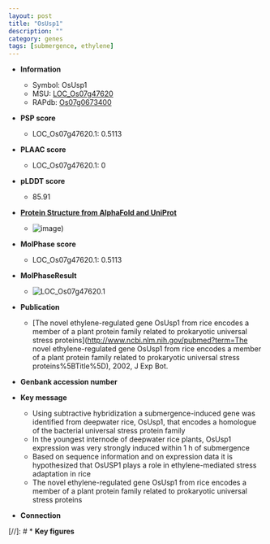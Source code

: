 ```yaml
---
layout: post
title: "OsUsp1"
description: ""
category: genes
tags: [submergence, ethylene]
---
```


* **Information**  
    + Symbol: OsUsp1  
    + MSU: [LOC_Os07g47620](http://rice.plantbiology.msu.edu/cgi-bin/ORF_infopage.cgi?orf=LOC_Os07g47620)  
    + RAPdb: [Os07g0673400](http://rapdb.dna.affrc.go.jp/viewer/gbrowse_details/irgsp1?name=Os07g0673400)  

* **PSP score**  
    + LOC_Os07g47620.1: 0.5113 

* **PLAAC score**  
    + LOC_Os07g47620.1: 0 

* **pLDDT score**
    + 85.91

* **[Protein Structure from AlphaFold and UniProt](https://www.uniprot.org/uniprotkb/Q8H454/entry#structure)**
    + ![image](https://ricepsp.github.io/images/Q8/AF-Q8H454-F1.png))

* **MolPhase score**
    + LOC_Os07g47620.1: 0.5113

* **MolPhaseResult**
    + ![LOC_Os07g47620.1](https://ricepsp.github.io/pictures/LOC_Os07g/LOC_Os07g47620.1.png)

* **Publication**  
    + [The novel ethylene-regulated gene OsUsp1 from rice encodes a member of a plant protein family related to prokaryotic universal stress proteins](http://www.ncbi.nlm.nih.gov/pubmed?term=The novel ethylene-regulated gene OsUsp1 from rice encodes a member of a plant protein family related to prokaryotic universal stress proteins%5BTitle%5D), 2002, J Exp Bot.

* **Genbank accession number**  

* **Key message**  
    + Using subtractive hybridization a submergence-induced gene was identified from deepwater rice, OsUsp1, that encodes a homologue of the bacterial universal stress protein family
    + In the youngest internode of deepwater rice plants, OsUsp1 expression was very strongly induced within 1 h of submergence
    + Based on sequence information and on expression data it is hypothesized that OsUSP1 plays a role in ethylene-mediated stress adaptation in rice
    + The novel ethylene-regulated gene OsUsp1 from rice encodes a member of a plant protein family related to prokaryotic universal stress proteins

* **Connection**  

[//]: # * **Key figures**  


